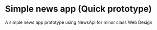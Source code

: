 # Simple news app (Quick prototype)
A simple news app prototype using NewsApi for minor class Web Design

